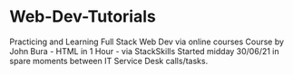 # Web-Dev-Tutorials
Practicing and Learning Full Stack Web Dev via online courses
Course by John Bura - HTML in 1 Hour - via StackSkills
Started midday 30/06/21 in spare moments between IT Service Desk calls/tasks.
